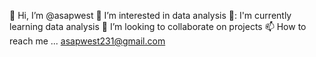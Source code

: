 👋 Hi, I’m @asapwest
👀 I’m interested in data analysis
🌱: I'm currently learning data analysis
💞️ I’m looking to collaborate on projects
📫 How to reach me ... asapwest231@gmail.com

<!---
asapwest/asapwest is a ✨ special ✨ repository because its `README.md` (this file) appears on your GitHub profile.
You can click the Preview link to take a look at your changes.
--->
